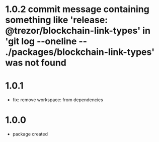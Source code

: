 # 1.0.2  commit message containing something like 'release: @trezor/blockchain-link-types' in 'git log --oneline -- ./packages/blockchain-link-types' was not found    
# 1.0.1

-   fix: remove workspace: from dependencies

# 1.0.0

-   package created

